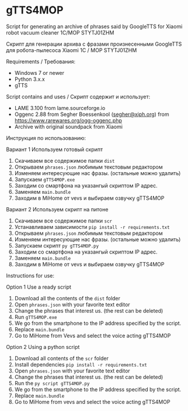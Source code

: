 # gTTS4MOP
Script for generating an archive of phrases said by GoogleTTS for Xiaomi robot vacuum cleaner 1C/MOP STYTJ01ZHM

Скрипт для генерации архива с фразами произнесенными GoogleTTS для робота-пылесоса Xiaomi 1C / MOP STYTJ01ZHM

Requirements / Требования:
* Windows 7 or newer
* Python 3.x.x
* gTTS 
  
Script contains and uses / Скрипт содержит и использует:
* LAME 3.100 from  lame.sourceforge.io
* Oggenc 2.88 from Segher Boessenkool (segher@xiph.org) from https://www.rarewares.org/ogg-oggenc.php
* Archive with original soundpack from Xiaomi

Инструкция по использованию:

Вариант 1 Используем готовый скрипт
1. Скачиваем все содержимое папки `dist`
2. Открываем `phrases.json` любимым текстовым редактором
3. Изменяем интересующие нас фразы. (остальные можно удалить)
4. Запускаем `gTTS4MOP.exe`
5. Заходим со смартфона на указангый скриптом IP адрес. 
6. Заменяем `main.bundle`
7. Заходим в MiHome от vevs и выбираем озвучку gTTS4MOP

Вариант 2 Используем скрипт на питоне
1. Скачиваем все содержимое папки `scr`
2. Устанавливаем зависимости `pip install -r requirements.txt`
3. Открываем `phrases.json` любимым текстовым редактором
4. Изменяем интересующие нас фразы. (остальные можно удалить)
5. Запускаем скрипт `py gTTS4MOP.py`
6. Заходим со смартфона на указангый скриптом IP адрес. 
7. Заменяем `main.bundle`
8. Заходим в MiHome от vevs и выбираем озвучку gTTS4MOP

Instructions for use:

Option 1 Use a ready script
1. Download all the contents of the `dist` folder
2. Open `phrases.json` with your favorite text editor
3. Change the phrases that interest us. (the rest can be deleted)
4. Run `gTTS4MOP.exe`
5. We go from the smartphone to the IP address specified by the script.
6. Replace `main.bundle`
7. Go to MiHome from Vevs and select the voice acting gTTS4MOP

Option 2 Using a python script
1. Download all contents of the `scr` folder
2. Install dependencies `pip install -r requirements.txt`
3. Open `phrases.json` with your favorite text editor
4. Change the phrases that interest us. (the rest can be deleted)
5. Run the `py script gTTS4MOP.py`
6. We go from the smartphone to the IP address specified by the script.
7. Replace `main.bundle`
8. Go to MiHome from vevs and select the voice acting gTTS4MOP
